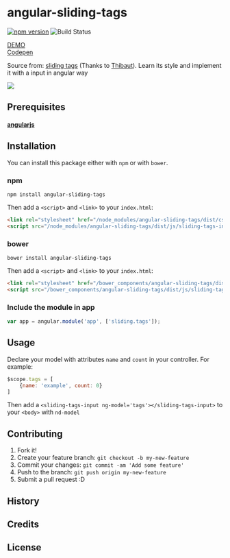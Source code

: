 # angular-sliding-tags
[![npm version](https://badge.fury.io/js/angular-sliding-tags.svg)](https://badge.fury.io/js/angular-sliding-tags) ![Build Status](https://travis-ci.org/qqnc/angular-sliding-tags.svg?branch=master)

[DEMO](http://angular-sliding-tags.natecheng.me/index.html)   
[Codepen](https://codepen.io/boo0330/pen/vWjjNP)

Source from: [sliding tags](https://codepen.io/Thibaut/pen/eCIkr) (Thanks to [Thibaut](https://codepen.io/Thibaut/)).  Learn its style and implement it with a input in angular way

![](https://s3-us-west-1.amazonaws.com/nate-public/sliding-tags-screenshot.jpg)

## Prerequisites

#### [angularjs](https://github.com/angular/angular)

## Installation

You can install this package either with `npm` or with `bower`.

### npm

```shell
npm install angular-sliding-tags
```

Then add a `<script>` and `<link>` to your `index.html`:

```html
<link rel="stylesheet" href="/node_modules/angular-sliding-tags/dist/css/sliding-tags.css">
<script src="/node_modules/angular-sliding-tags/dist/js/sliding-tags-input.js"></script>
```

### bower

```shell
bower install angular-sliding-tags
```

Then add a `<script>` and `<link>` to your `index.html`:

```html
<link rel="stylesheet" href="/bower_components/angular-sliding-tags/dist/css/sliding-tags.css">
<script src="/bower_components/angular-sliding-tags/dist/js/sliding-tags-input.js"></script>
```
### Include the module in app

```javascript
var app = angular.module('app', ['sliding.tags']);
```

## Usage

Declare your model with attributes `name` and `count` in your controller.  For example:

```javascript
$scope.tags = [  
    {name: 'example', count: 0}  
]  
```

Then add a `<sliding-tags-input ng-model='tags'></sliding-tags-input>` to your `<body>` with `nd-model`

## Contributing

1. Fork it!
2. Create your feature branch: `git checkout -b my-new-feature`
3. Commit your changes: `git commit -am 'Add some feature'`
4. Push to the branch: `git push origin my-new-feature`
5. Submit a pull request :D

## History


## Credits


## License
